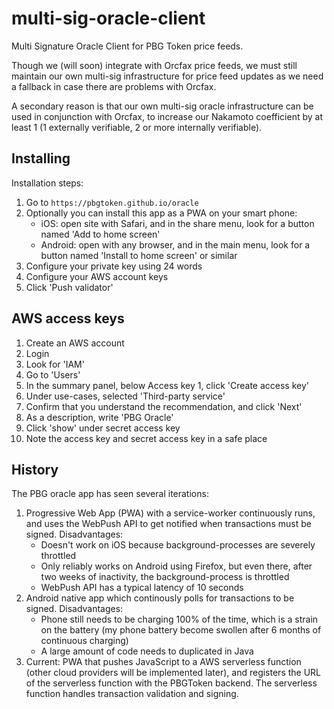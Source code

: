 # multi-sig-oracle-client

Multi Signature Oracle Client for PBG Token price feeds.

Though we (will soon) integrate with Orcfax price feeds, we must still maintain our own multi-sig infrastructure for price feed updates as we need a fallback in case there are problems with Orcfax.

A secondary reason is that our own multi-sig oracle infrastructure can be used in conjunction with Orcfax, to increase our Nakamoto coefficient by at least 1 (1 externally verifiable, 2 or more internally verifiable).

## Installing

Installation steps:

1. Go to `https://pbgtoken.github.io/oracle`
2. Optionally you can install this app as a PWA on your smart phone:
   - iOS: open site with Safari, and in the share menu, look for a button named 'Add to home screen'
   - Android: open with any browser, and in the main menu, look for a button named 'Install to home screen' or similar
3. Configure your private key using 24 words
4. Configure your AWS account keys
5. Click 'Push validator'

## AWS access keys

1. Create an AWS account
2. Login
3. Look for 'IAM'
4. Go to 'Users'
5. In the summary panel, below Access key 1, click 'Create access key'
6. Under use-cases, selected 'Third-party service'
7. Confirm that you understand the recommendation, and click 'Next'
8. As a description, write 'PBG Oracle'
9. Click 'show' under secret access key
10. Note the access key and secret access key in a safe place

## History

The PBG oracle app has seen several iterations:

1. Progressive Web App (PWA) with a service-worker continuously runs, and uses the WebPush API to get notified when transactions must be signed. Disadvantages:
    - Doesn't work on iOS because background-processes are severely throttled
    - Only reliably works on Android using Firefox, but even there, after two weeks of inactivity, the background-process is throttled
    - WebPush API has a typical latency of 10 seconds
2. Android native app which continously polls for transactions to be signed. Disadvantages:
    - Phone still needs to be charging 100% of the time, which is a strain on the battery (my phone battery become swollen after 6 months of continuous charging)
    - A large amount of code needs to duplicated in Java
3. Current: PWA that pushes JavaScript to a AWS serverless function (other cloud providers will be implemented later), and registers the URL of the serverless function with the PBGToken backend. The serverless function handles transaction validation and signing.